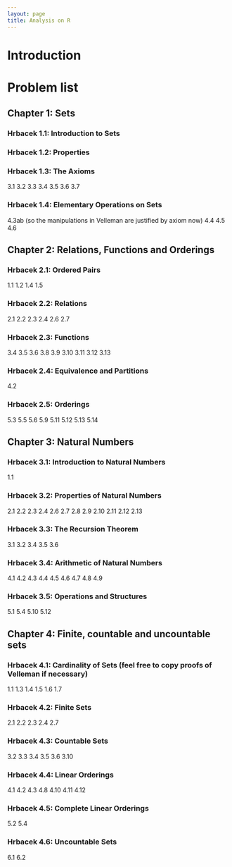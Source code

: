 ```yaml
---
layout: page
title: Analysis on R
---
```


# Introduction

# Problem list
## Chapter 1: Sets
### Hrbacek 1.1: Introduction to Sets
### Hrbacek 1.2: Properties
### Hrbacek 1.3: The Axioms
3.1
3.2
3.3
3.4
3.5
3.6
3.7

### Hrbacek 1.4: Elementary Operations on Sets
4.3ab (so the manipulations in Velleman are justified by axiom now)
4.4
4.5
4.6

## Chapter 2: Relations, Functions and Orderings
### Hrbacek 2.1: Ordered Pairs
1.1
1.2
1.4
1.5

### Hrbacek 2.2: Relations
2.1
2.2
2.3
2.4
2.6
2.7

### Hrbacek 2.3: Functions
3.4
3.5
3.6
3.8
3.9
3.10
3.11
3.12
3.13

### Hrbacek 2.4: Equivalence and Partitions
4.2

### Hrbacek 2.5: Orderings
5.3
5.5
5.6
5.9
5.11
5.12
5.13
5.14

## Chapter 3: Natural Numbers
### Hrbacek 3.1: Introduction to Natural Numbers
1.1

### Hrbacek 3.2: Properties of Natural Numbers
2.1
2.2
2.3
2.4
2.6
2.7
2.8
2.9
2.10
2.11
2.12
2.13

### Hrbacek 3.3: The Recursion Theorem
3.1
3.2
3.4
3.5
3.6

### Hrbacek 3.4: Arithmetic of Natural Numbers
4.1
4.2
4.3
4.4
4.5
4.6
4.7
4.8
4.9

### Hrbacek 3.5: Operations and Structures
5.1
5.4
5.10
5.12

## Chapter 4: Finite, countable and uncountable sets
### Hrbacek 4.1: Cardinality of Sets (feel free to copy proofs of Velleman if necessary)
1.1
1.3
1.4
1.5
1.6
1.7
 
### Hrbacek 4.2: Finite Sets 
2.1
2.2
2.3
2.4
2.7

### Hrbacek 4.3: Countable Sets
3.2
3.3
3.4
3.5
3.6
3.10

### Hrbacek 4.4: Linear Orderings
4.1
4.2
4.3
4.8
4.10
4.11
4.12


### Hrbacek 4.5: Complete Linear Orderings
5.2
5.4

### Hrbacek 4.6: Uncountable Sets
6.1
6.2
